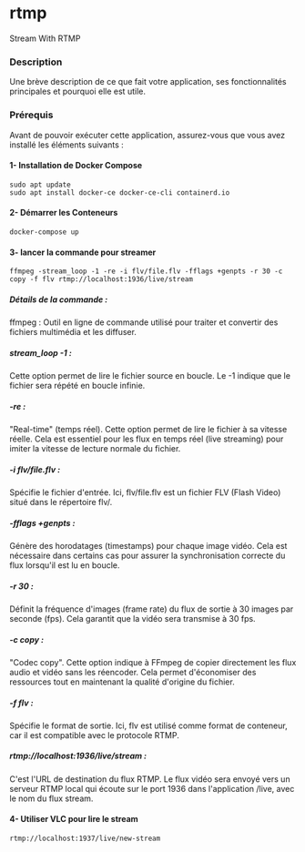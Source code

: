 # rtmp
Stream With RTMP

### Description
Une brève description de ce que fait votre application, ses fonctionnalités principales et pourquoi elle est utile.

### Prérequis
Avant de pouvoir exécuter cette application, assurez-vous que vous avez installé les éléments suivants :

#### 1- Installation de Docker Compose
    sudo apt update
    sudo apt install docker-ce docker-ce-cli containerd.io

#### 2- Démarrer les Conteneurs
    docker-compose up

#### 3- lancer la commande pour streamer
    ffmpeg -stream_loop -1 -re -i flv/file.flv -fflags +genpts -r 30 -c copy -f flv rtmp://localhost:1936/live/stream
#####   Détails de la commande :
    
ffmpeg : Outil en ligne de commande utilisé pour traiter et convertir des fichiers multimédia et les diffuser.
##### stream_loop -1 : 
Cette option permet de lire le fichier source en boucle. Le -1 indique que le fichier sera répété en boucle infinie.
##### -re : 
"Real-time" (temps réel). Cette option permet de lire le fichier à sa vitesse réelle. Cela est essentiel pour les flux en temps réel (live streaming) pour imiter la vitesse de lecture normale du fichier.
##### -i flv/file.flv :
Spécifie le fichier d'entrée. Ici, flv/file.flv est un fichier FLV (Flash Video) situé dans le répertoire flv/.
##### -fflags +genpts :
Génère des horodatages (timestamps) pour chaque image vidéo. Cela est nécessaire dans certains cas pour assurer la synchronisation correcte du flux lorsqu'il est lu en boucle.
##### -r 30 :
Définit la fréquence d'images (frame rate) du flux de sortie à 30 images par seconde (fps). Cela garantit que la vidéo sera transmise à 30 fps.
##### -c copy :
"Codec copy". Cette option indique à FFmpeg de copier directement les flux audio et vidéo sans les réencoder. Cela permet d'économiser des ressources tout en maintenant la qualité d'origine du fichier.
##### -f flv :
Spécifie le format de sortie. Ici, flv est utilisé comme format de conteneur, car il est compatible avec le protocole RTMP.
##### rtmp://localhost:1936/live/stream :
C'est l'URL de destination du flux RTMP. Le flux vidéo sera envoyé vers un serveur RTMP local qui écoute sur le port 1936 dans l'application /live, avec le nom du flux stream.

#### 4- Utiliser VLC pour lire le stream
    rtmp://localhost:1937/live/new-stream